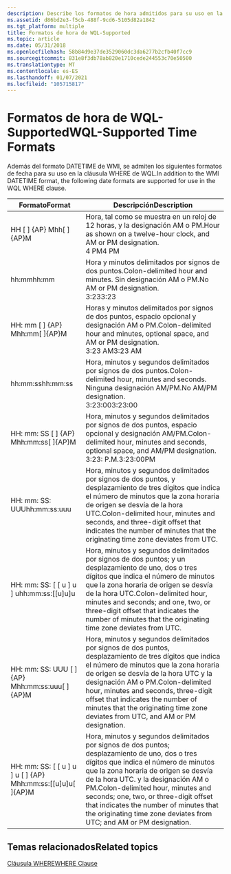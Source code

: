 ```yaml
---
description: Describe los formatos de hora admitidos para su uso en la cláusula WQL WHERE.
ms.assetid: d86bd2e3-f5cb-488f-9cd6-5105d82a1842
ms.tgt_platform: multiple
title: Formatos de hora de WQL-Supported
ms.topic: article
ms.date: 05/31/2018
ms.openlocfilehash: 58b84d9e37de3529060dc3da6277b2cfb40f7cc9
ms.sourcegitcommit: 831e8f3db78ab820e1710cede244553c70e50500
ms.translationtype: MT
ms.contentlocale: es-ES
ms.lasthandoff: 01/07/2021
ms.locfileid: "105715817"
---
```

# <a name="wql-supported-time-formats"></a><span data-ttu-id="a427c-103">Formatos de hora de WQL-Supported</span><span class="sxs-lookup"><span data-stu-id="a427c-103">WQL-Supported Time Formats</span></span>

<span data-ttu-id="a427c-104">Además del formato DATETIME de WMI, se admiten los siguientes formatos de fecha para su uso en la cláusula WHERE de WQL.</span><span class="sxs-lookup"><span data-stu-id="a427c-104">In addition to the WMI DATETIME format, the following date formats are supported for use in the WQL WHERE clause.</span></span>



| <span data-ttu-id="a427c-105">Formato</span><span class="sxs-lookup"><span data-stu-id="a427c-105">Format</span></span>                                    | <span data-ttu-id="a427c-106">Descripción</span><span class="sxs-lookup"><span data-stu-id="a427c-106">Description</span></span>                                                                                                                                                                                            |
|-------------------------------------------|--------------------------------------------------------------------------------------------------------------------------------------------------------------------------------------------------------|
| <span data-ttu-id="a427c-107">HH \[ \] {AP} M</span><span class="sxs-lookup"><span data-stu-id="a427c-107">hh\[ \]{AP}M</span></span><br/>                   | <span data-ttu-id="a427c-108">Hora, tal como se muestra en un reloj de 12 horas, y la designación AM o PM.</span><span class="sxs-lookup"><span data-stu-id="a427c-108">Hour as shown on a twelve-hour clock, and AM or PM designation.</span></span><br/> <span data-ttu-id="a427c-109">4 PM</span><span class="sxs-lookup"><span data-stu-id="a427c-109">4 PM</span></span><br/>                                                                                                             |
| <span data-ttu-id="a427c-110">hh:mm</span><span class="sxs-lookup"><span data-stu-id="a427c-110">hh:mm</span></span><br/>                          | <span data-ttu-id="a427c-111">Hora y minutos delimitados por signos de dos puntos.</span><span class="sxs-lookup"><span data-stu-id="a427c-111">Colon-delimited hour and minutes.</span></span> <span data-ttu-id="a427c-112">Sin designación AM o PM.</span><span class="sxs-lookup"><span data-stu-id="a427c-112">No AM or PM designation.</span></span><br/> <span data-ttu-id="a427c-113">3:23</span><span class="sxs-lookup"><span data-stu-id="a427c-113">3:23</span></span><br/>                                                                                                                  |
| <span data-ttu-id="a427c-114">HH: mm \[ \] {AP} M</span><span class="sxs-lookup"><span data-stu-id="a427c-114">hh:mm\[ \]{AP}M</span></span><br/>                | <span data-ttu-id="a427c-115">Horas y minutos delimitados por signos de dos puntos, espacio opcional y designación AM o PM.</span><span class="sxs-lookup"><span data-stu-id="a427c-115">Colon-delimited hour and minutes, optional space, and AM or PM designation.</span></span><br/> <span data-ttu-id="a427c-116">3:23 AM</span><span class="sxs-lookup"><span data-stu-id="a427c-116">3:23 AM</span></span><br/>                                                                                              |
| <span data-ttu-id="a427c-117">hh:mm:ss</span><span class="sxs-lookup"><span data-stu-id="a427c-117">hh:mm:ss</span></span><br/>                       | <span data-ttu-id="a427c-118">Hora, minutos y segundos delimitados por signos de dos puntos.</span><span class="sxs-lookup"><span data-stu-id="a427c-118">Colon-delimited hour, minutes and seconds.</span></span> <span data-ttu-id="a427c-119">Ninguna designación AM/PM.</span><span class="sxs-lookup"><span data-stu-id="a427c-119">No AM/PM designation.</span></span><br/> <span data-ttu-id="a427c-120">3:23:00</span><span class="sxs-lookup"><span data-stu-id="a427c-120">3:23:00</span></span><br/>                                                                                                         |
| <span data-ttu-id="a427c-121">HH: mm: SS \[ \] {AP} M</span><span class="sxs-lookup"><span data-stu-id="a427c-121">hh:mm:ss\[ \]{AP}M</span></span><br/>             | <span data-ttu-id="a427c-122">Hora, minutos y segundos delimitados por signos de dos puntos, espacio opcional y designación AM/PM.</span><span class="sxs-lookup"><span data-stu-id="a427c-122">Colon-delimited hour, minutes and seconds, optional space, and AM/PM designation.</span></span><br/> <span data-ttu-id="a427c-123">3:23: P.M.</span><span class="sxs-lookup"><span data-stu-id="a427c-123">3:23:00PM</span></span><br/>                                                                                      |
| <span data-ttu-id="a427c-124">HH: mm: SS: UUU</span><span class="sxs-lookup"><span data-stu-id="a427c-124">hh:mm:ss:uuu</span></span><br/>                   | <span data-ttu-id="a427c-125">Hora, minutos y segundos delimitados por signos de dos puntos, y desplazamiento de tres dígitos que indica el número de minutos que la zona horaria de origen se desvía de la hora UTC.</span><span class="sxs-lookup"><span data-stu-id="a427c-125">Colon-delimited hour, minutes and seconds, and three-digit offset that indicates the number of minutes that the originating time zone deviates from UTC.</span></span><br/>                                    |
| <span data-ttu-id="a427c-126">HH: mm: SS: \[ \[ u \] u \] u</span><span class="sxs-lookup"><span data-stu-id="a427c-126">hh:mm:ss:\[\[u\]u\]u</span></span><br/>           | <span data-ttu-id="a427c-127">Hora, minutos y segundos delimitados por signos de dos puntos; y un desplazamiento de uno, dos o tres dígitos que indica el número de minutos que la zona horaria de origen se desvía de la hora UTC.</span><span class="sxs-lookup"><span data-stu-id="a427c-127">Colon-delimited hour, minutes and seconds; and one, two, or three-digit offset that indicates the number of minutes that the originating time zone deviates from UTC.</span></span><br/>                       |
| <span data-ttu-id="a427c-128">HH: mm: SS: UUU \[ \] {AP} M</span><span class="sxs-lookup"><span data-stu-id="a427c-128">hh:mm:ss:uuu\[ \]{AP}M</span></span><br/>         | <span data-ttu-id="a427c-129">Hora, minutos y segundos delimitados por signos de dos puntos, desplazamiento de tres dígitos que indica el número de minutos que la zona horaria de origen se desvía de la hora UTC y la designación AM o PM.</span><span class="sxs-lookup"><span data-stu-id="a427c-129">Colon-delimited hour, minutes and seconds, three-digit offset that indicates the number of minutes that the originating time zone deviates from UTC, and AM or PM designation.</span></span><br/>              |
| <span data-ttu-id="a427c-130">HH: mm: SS: \[ \[ u \] u \] u \[ \] {AP} M</span><span class="sxs-lookup"><span data-stu-id="a427c-130">hh:mm:ss:\[\[u\]u\]u\[ \]{AP}M</span></span><br/> | <span data-ttu-id="a427c-131">Hora, minutos y segundos delimitados por signos de dos puntos; desplazamiento de uno, dos o tres dígitos que indica el número de minutos que la zona horaria de origen se desvía de la hora UTC. y la designación AM o PM.</span><span class="sxs-lookup"><span data-stu-id="a427c-131">Colon-delimited hour, minutes and seconds; one, two, or three-digit offset that indicates the number of minutes that the originating time zone deviates from UTC; and AM or PM designation.</span></span><br/> |



 

## <a name="related-topics"></a><span data-ttu-id="a427c-132">Temas relacionados</span><span class="sxs-lookup"><span data-stu-id="a427c-132">Related topics</span></span>

<dl> <dt>

[<span data-ttu-id="a427c-133">Cláusula WHERE</span><span class="sxs-lookup"><span data-stu-id="a427c-133">WHERE Clause</span></span>](where-clause.md)
</dt> </dl>

 

 




